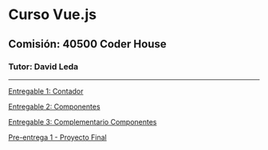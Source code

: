 # Curso Vue.js
## Comisión: 40500 Coder House
### Tutor: David Leda

---

[Entregable 1: Contador](./entregable-contador/)

[Entregable 2: Componentes](./entregable-componentes/)

[Entregable 3: Complementario Componentes](./entregable-componentes-sfc/)

[Pre-entrega 1 - Proyecto Final](./pre-entrega-1-pf/)